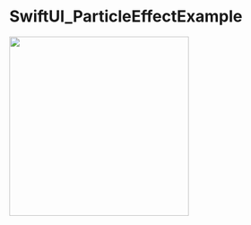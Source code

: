 # SwiftUI_ParticleEffectExample

<img src="https://github.com/user-attachments/assets/9dfd8e41-2e7a-4455-8abb-c4d92601d6bb" width="320">
